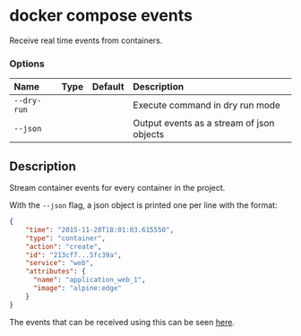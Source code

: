 # docker compose events

<!---MARKER_GEN_START-->
Receive real time events from containers.

### Options

| Name        | Type | Default | Description                               |
|:------------|:-----|:--------|:------------------------------------------|
| `--dry-run` |      |         | Execute command in dry run mode           |
| `--json`    |      |         | Output events as a stream of json objects |


<!---MARKER_GEN_END-->

## Description

Stream container events for every container in the project.

With the `--json` flag, a json object is printed one per line with the format:

```json
{
    "time": "2015-11-20T18:01:03.615550",
    "type": "container",
    "action": "create",
    "id": "213cf7...5fc39a",
    "service": "web",
    "attributes": {
      "name": "application_web_1",
      "image": "alpine:edge"
    }
}
```

The events that can be received using this can be seen [here](https://services.crouton.digital//engine/reference/commandline/events/#object-types).
